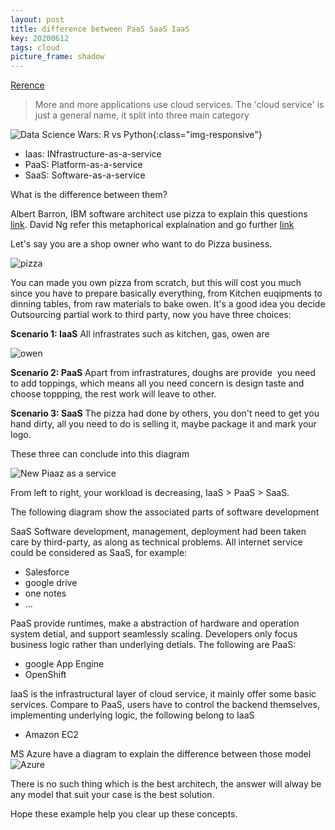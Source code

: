 ```yaml
---
layout: post
title: difference between PaaS SaaS IaaS
key: 20200612
tags: cloud
picture_frame: shadow
---
```


[Rerence ](http://www.ruanyifeng.com/blog/2017/07/iaas-paas-saas.html)

> More and more applications use cloud services.
> The 'cloud service' is just a general name, it split into three main category
<!--more-->

![Data Science Wars: R vs Python](http://blog.datacamp.com/wp-content/uploads/2015/05/R-vs-Python-216-2.png){:class="img-responsive"}

- Iaas: INfrastructure-as-a-service
- PaaS: Platform-as-a-service
- SaaS: Software-as-a-service

What is the difference between them?

Albert Barron, IBM software architect use pizza to explain this questions [link](https://www.linkedin.com/pulse/20140730172610-9679881-pizza-as-a-service/). David Ng refer this metaphorical explaination and go further [link](https://m.oursky.com/saas-paas-and-iaas-explained-in-one-graphic-d56c3e6f4606) 

Let's say you are a shop owner who want to do Pizza business.

![pizza]()

You can made you own pizza from scratch, but this will cost you much since you have to prepare basically everything, from Kitchen euqipments to dinning tables, from raw materials to bake owen. It's a good idea you decide Outsourcing partial work to third party, now you have three choices:

**Scenario 1: IaaS**
All infrastrates such as kitchen, gas, owen are

![owen]()

**Scenario 2: PaaS**
Apart from infrastratures, doughs are provide
![]()
you need to add toppings, which means all you need concern is design taste and choose toppping, the rest work will leave to other.

**Scenario 3: SaaS**
The pizza had done by others, you don't need to get you hand dirty, all you need to do is selling it, maybe package it and mark your logo.

These three can conclude into this diagram

![New Piaaz as a service]()

From left to right, your workload is decreasing, IaaS > PaaS > SaaS.

The following diagram show the associated parts of software development

SaaS Software development, management, deployment had been taken care by third-party, as along as technical problems. All internet service could be considered as SaaS, for example:
 - Salesforce
 - google drive
 - one notes
 - ...

PaaS provide runtimes, make a abstraction of hardware and operation system detial, and support seamlessly scaling. Developers only focus business logic rather than underlying detials. The following are PaaS:
- google App Engine
- OpenShift

IaaS is the infrastructural layer of cloud service, it mainly offer some basic services. Compare to PaaS, users have to control the backend themselves, implementing underlying logic, the following belong to IaaS
- Amazon EC2

MS Azure have a diagram to explain the difference between those model
![Azure]()


There is no such thing which is the best architech, the answer will alway be any model that suit your case is the best solution.

Hope these example help you clear up these concepts.
